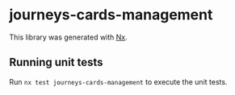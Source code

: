 # journeys-cards-management

This library was generated with [Nx](https://nx.dev).

## Running unit tests

Run `nx test journeys-cards-management` to execute the unit tests.
